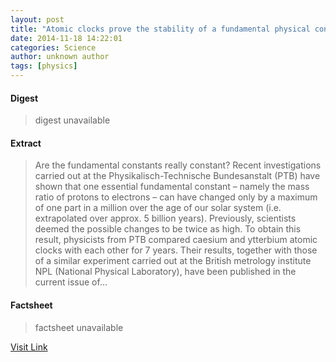 ```yaml
---
layout: post
title: "Atomic clocks prove the stability of a fundamental physical constant"
date: 2014-11-18 14:22:01
categories: Science
author: unknown author
tags: [physics]
---
```



#### Digest
>digest unavailable

#### Extract
>Are the fundamental constants really constant? Recent investigations carried out at the Physikalisch-Technische Bundesanstalt (PTB) have shown that one essential fundamental constant – namely the mass ratio of protons to electrons – can have changed only by a maximum of one part in a million over the age of our solar system (i.e. extrapolated over approx. 5 billion years). Previously, scientists deemed the possible changes to be twice as high. To obtain this result, physicists from PTB compared caesium and ytterbium atomic clocks with each other for 7 years. Their results, together with those of a similar experiment carried out at the British metrology institute NPL (National Physical Laboratory), have been published in the current issue of...

#### Factsheet
>factsheet unavailable

[Visit Link](http://phys.org/news335524895.html)


